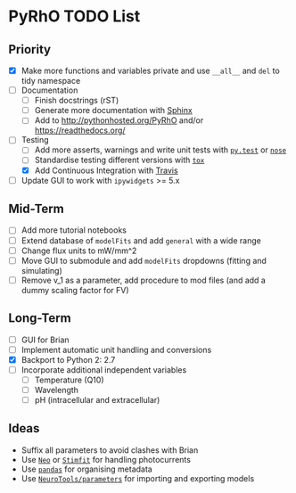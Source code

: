 PyRhO TODO List
===============

Priority
--------
- [x] Make more functions and variables private and use `__all__` and `del` to tidy namespace
- [ ] Documentation
  - [ ] Finish docstrings (rST)
  - [ ] Generate more documentation with [Sphinx](http://sphinx-doc.org/tutorial.html)
  - [ ] Add to http://pythonhosted.org/PyRhO and/or https://readthedocs.org/
- [ ] Testing
  - [ ] Add more asserts, warnings and write unit tests with [`py.test`](http://pytest.org/latest/) or [`nose`](http://nose.readthedocs.org/en/latest/)
  - [ ] Standardise testing different versions with [`tox`](http://tox.readthedocs.org/en/latest/)
  - [x] Add Continuous Integration with [Travis](https://travis-ci.org/)
- [ ] Update GUI to work with `ipywidgets` >= 5.x

Mid-Term
--------
- [ ] Add more tutorial notebooks
- [ ] Extend database of `modelFits` and add `general` with a wide range
- [ ] Change flux units to mW/mm^2
- [ ] Move GUI to submodule and add `modelFits` dropdowns (fitting and simulating)
- [ ] Remove v_1 as a parameter, add procedure to mod files (and add a dummy scaling factor for FV)

Long-Term
---------
- [ ] GUI for Brian
- [ ] Implement automatic unit handling and conversions
- [x] Backport to Python 2: 2.7
- [ ] Incorporate additional independent variables
  - [ ] Temperature (Q10)
  - [ ] Wavelength
  - [ ] pH (intracellular and extracellular)

Ideas
-----
* Suffix all parameters to avoid clashes with Brian
* Use [`Neo`](http://pythonhosted.org//neo/index.html) or [`Stimfit`](https://github.com/neurodroid/stimfit) for handling photocurrents
* Use [`pandas`](http://pandas.pydata.org) for organising metadata
* Use [`NeuroTools/parameters`](https://pythonhosted.org/NeuroTools/parameters.html) for importing and exporting models
